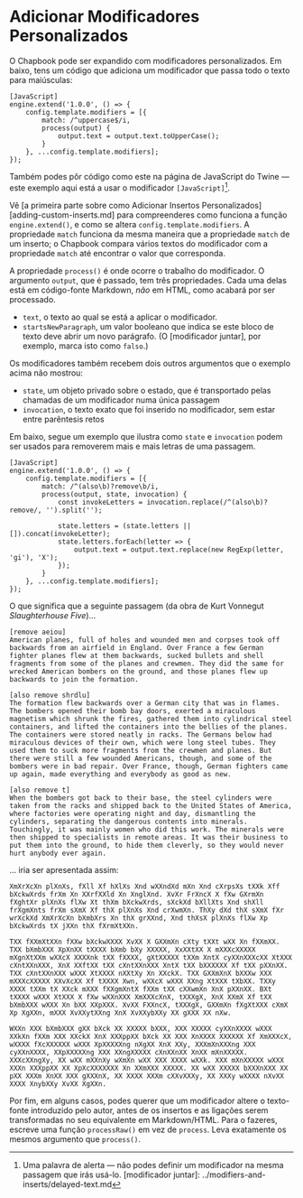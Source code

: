 # Adicionar Modificadores Personalizados

O Chapbook pode ser expandido com modificadores personalizados. Em baixo, tens um código que adiciona um modificador que passa todo o texto para maiúsculas:


```
[JavaScript]
engine.extend('1.0.0', () => {
	config.template.modifiers = [{
		match: /^uppercase$/i,
		process(output) {
			output.text = output.text.toUpperCase();
		}
	}, ...config.template.modifiers];
});
```

Também podes pôr código como este na página de JavaScript do Twine — este exemplo aqui está a usar o modificador `[JavaScript]`[^1].

Vê [a primeira parte sobre como Adicionar Insertos Personalizados][adding-custom-inserts.md] para compreenderes como funciona a função `engine.extend()`, e como se altera `config.template.modifiers`. A propriedade `match` funciona da mesma maneira que a propriedade `match` de um inserto; o Chapbook compara vários textos do modificador com a propriedade `match` até encontrar o valor que corresponda.

A propriedade `process()` é onde ocorre o trabalho do modificador. O argumento `output`, que é passado, tem três propriedades. Cada uma delas está em código-fonte Markdown, _não_ em HTML, como acabará por ser processado.

-   `text`, o texto ao qual se está a aplicar o modificador.
-	`startsNewParagraph`, um valor booleano que indica se este bloco de texto deve abrir um novo parágrafo. (O [modificador juntar], por exemplo, marca isto como  `falso`.)

Os modificadores também recebem dois outros argumentos que o exemplo acima não mostrou:

-   `state`, um objeto privado sobre o estado, que é transportado pelas chamadas de um modificador numa única passagem
-   `invocation`, o texto exato que foi inserido no modificador, sem estar entre parêntesis retos

Em baixo, segue um exemplo que ilustra como `state` e `invocation` podem ser usados para removerem mais e mais letras de uma passagem.

```
[JavaScript]
engine.extend('1.0.0', () => {
	config.template.modifiers = [{
		match: /^(also\b)?remove\b/i,
		process(output, state, invocation) {
			const invokeLetters = invocation.replace(/^(also\b)?remove/, '').split('');

			state.letters = (state.letters || []).concat(invokeLetter);
			state.letters.forEach(letter => {
				output.text = output.text.replace(new RegExp(letter, 'gi'), 'X');
			});
		}
	}, ...config.template.modifiers];
});
```

O que significa que a seguinte passagem (da obra de Kurt Vonnegut _Slaughterhouse Five_)...

```
[remove aeiou]
American planes, full of holes and wounded men and corpses took off backwards from an airfield in England. Over France a few German fighter planes flew at them backwards, sucked bullets and shell fragments from some of the planes and crewmen. They did the same for wrecked American bombers on the ground, and those planes flew up backwards to join the formation.

[also remove shrdlu]
The formation flew backwards over a German city that was in flames. The bombers opened their bomb bay doors, exerted a miraculous magnetism which shrunk the fires, gathered them into cylindrical steel containers, and lifted the containers into the bellies of the planes. The containers were stored neatly in racks. The Germans below had miraculous devices of their own, which were long steel tubes. They used them to suck more fragments from the crewmen and planes. But there were still a few wounded Americans, though, and some of the bombers were in bad repair. Over France, though, German fighters came up again, made everything and everybody as good as new.

[also remove t]
When the bombers got back to their base, the steel cylinders were taken from the racks and shipped back to the United States of America, where factories were operating night and day, dismantling the cylinders, separating the dangerous contents into minerals. Touchingly, it was mainly women who did this work. The minerals were then shipped to specialists in remote areas. It was their business to put them into the ground, to hide them cleverly, so they would never hurt anybody ever again.
```

... iria ser apresentada assim:

	XmXrXcXn plXnXs, fXll Xf hXlXs Xnd wXXndXd mXn Xnd cXrpsXs tXXk Xff bXckwXrds frXm Xn XXrfXXld Xn XnglXnd. XvXr FrXncX X fXw GXrmXn fXghtXr plXnXs flXw Xt thXm bXckwXrds, sXckXd bXllXts Xnd shXll frXgmXnts frXm sXmX Xf thX plXnXs Xnd crXwmXn. ThXy dXd thX sXmX fXr wrXckXd XmXrXcXn bXmbXrs Xn thX grXXnd, Xnd thXsX plXnXs flXw Xp bXckwXrds tX jXXn thX fXrmXtXXn.

	TXX fXXmXtXXn fXXw bXckwXXXX XvXX X GXXmXn cXty tXXt wXX Xn fXXmXX. TXX bXmbXXX XpXnXX tXXXX bXmb bXy XXXXX, XxXXtXX X mXXXcXXXXX mXgnXtXXm wXXcX XXXXnk tXX fXXXX, gXtXXXXX tXXm XntX cyXXnXXXcXX XtXXX cXntXXnXXX, XnX XXftXX tXX cXntXXnXXX XntX tXX bXXXXXX Xf tXX pXXnXX. TXX cXntXXnXXX wXXX XtXXXX nXXtXy Xn XXckX. TXX GXXmXnX bXXXw XXX mXXXcXXXXX XXvXcXX Xf tXXXX Xwn, wXXcX wXXX XXng XtXXX tXbXX. TXXy XXXX tXXm tX XXck mXXX fXXgmXntX fXXm tXX cXXwmXn XnX pXXnXX. BXt tXXXX wXXX XtXXX X fXw wXXnXXX XmXXXcXnX, tXXXgX, XnX XXmX Xf tXX bXmbXXX wXXX Xn bXX XXpXXX. XvXX FXXncX, tXXXgX, GXXmXn fXgXtXXX cXmX Xp XgXXn, mXXX XvXXytXXng XnX XvXXybXXy XX gXXX XX nXw.

	WXXn XXX bXmbXXX gXX bXck XX XXXXX bXXX, XXX XXXXX cyXXnXXXX wXXX XXkXn fXXm XXX XXckX XnX XXXppXX bXck XX XXX XnXXXX XXXXXX Xf XmXXXcX, wXXXX fXcXXXXXX wXXX XpXXXXXng nXgXX XnX XXy, XXXmXnXXXng XXX cyXXnXXXX, XXpXXXXXng XXX XXngXXXXX cXnXXnXX XnXX mXnXXXXX. XXXcXXngXy, XX wXX mXXnXy wXmXn wXX XXX XXXX wXXk. XXX mXnXXXXX wXXX XXXn XXXppXX XX XpXcXXXXXXX Xn XXmXXX XXXXX. XX wXX XXXXX bXXXnXXX XX pXX XXXm XnXX XXX gXXXnX, XX XXXX XXXm cXXvXXXy, XX XXXy wXXXX nXvXX XXXX XnybXXy XvXX XgXXn.

Por fim, em alguns casos, podes querer que um modificador altere o texto-fonte introduzido pelo autor, antes de os insertos e as ligações serem transformadas no seu equivalente em Markdown/HTML. Para o fazeres, escreve uma função `processRaw()` em vez de `process`. Leva exatamente os mesmos argumento que `process()`.

[^1]: Uma palavra de alerta — não podes definir um modificador na mesma passagem que irás usá-lo.
[modificador juntar]: ../modifiers-and-inserts/delayed-text.md
